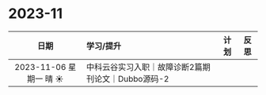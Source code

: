 # 2023-11

|          日期           | 学习/提升                                          | 计划 | 反思 |
| :---------------------: | :------------------------------------------------- | :--: | :--: |
| 2023-11-06 星期一  晴 ☀️ | 中科云谷实习入职｜故障诊断2篇期刊论文｜Dubbo源码-2 |      |      |